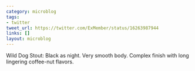 ```yaml
---
category: microblog
tags:
- twitter
tweet_url: https://twitter.com/ExMember/status/16263987944
links: []
layout: microblog
---
```

Wild Dog Stout: Black as night. Very smooth body. Complex finish with long lingering coffee-nut flavors.
